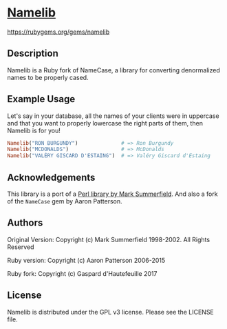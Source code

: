 # [Namelib](https://rubygems.org/gems/namelib)

https://rubygems.org/gems/namelib

## Description

Namelib is a Ruby fork of NameCase, a library for
converting denormalized names to be properly cased.

## Example Usage

Let's say in your database, all the names of your clients were in uppercase and that you want to properly lowercase the right parts of them, then Namelib is for you!

```ruby
Namelib("RON BURGUNDY")              # => Ron Burgundy
Namelib("MCDONALDS")                 # => McDonalds
Namelib("VALÉRY GISCARD D'ESTAING")  # => Valéry Giscard d'Estaing
```

## Acknowledgements

This library is a port of a [Perl library by Mark Summerfield](https://metacpan.org/release/SUMMER/Lingua-EN-NameCase-1.12). 
And also a fork of the `NameCase` gem by Aaron Patterson.

## Authors

Original Version:
Copyright (c) Mark Summerfield 1998-2002.
All Rights Reserved

Ruby version:
Copyright (c) Aaron Patterson 2006-2015

Ruby fork:
Copyright (c) Gaspard d'Hautefeuille 2017

## License

Namelib is distributed under the GPL v3 license.  Please see the LICENSE file.
